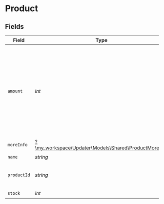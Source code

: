 # Product


## Fields

| Field                                                                                                                                                              | Type                                                                                                                                                               | Required                                                                                                                                                           | Description                                                                                                                                                        | Example                                                                                                                                                            |
| ------------------------------------------------------------------------------------------------------------------------------------------------------------------ | ------------------------------------------------------------------------------------------------------------------------------------------------------------------ | ------------------------------------------------------------------------------------------------------------------------------------------------------------------ | ------------------------------------------------------------------------------------------------------------------------------------------------------------------ | ------------------------------------------------------------------------------------------------------------------------------------------------------------------ |
| `amount`                                                                                                                                                           | *int*                                                                                                                                                              | :heavy_check_mark:                                                                                                                                                 | This field represents the price of the product given in cents (always an integer). If provided 10000, it means that the price is 100€ (if the unit used is euros). | 10000                                                                                                                                                              |
| `moreInfo`                                                                                                                                                         | [?\my_workspace\Updater\Models\Shared\ProductMoreInfo](../../models/shared/ProductMoreInfo.md)                                                                     | :heavy_minus_sign:                                                                                                                                                 | N/A                                                                                                                                                                |                                                                                                                                                                    |
| `name`                                                                                                                                                             | *string*                                                                                                                                                           | :heavy_check_mark:                                                                                                                                                 | N/A                                                                                                                                                                | Bicycle                                                                                                                                                            |
| `productId`                                                                                                                                                        | *string*                                                                                                                                                           | :heavy_check_mark:                                                                                                                                                 | N/A                                                                                                                                                                | c5dec4fe-4192-4d38-a5bd-aa7bd6b86499                                                                                                                               |
| `stock`                                                                                                                                                            | *int*                                                                                                                                                              | :heavy_check_mark:                                                                                                                                                 | N/A                                                                                                                                                                | 1000                                                                                                                                                               |